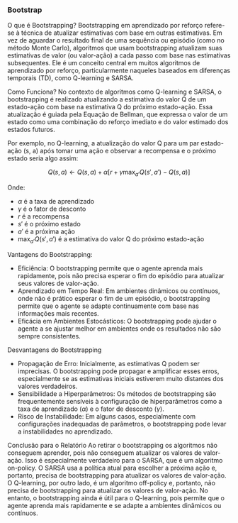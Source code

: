 ### Bootstrap

O que é Bootstrapping?
Bootstrapping em aprendizado por reforço refere-se à técnica de atualizar estimativas com base em outras estimativas. Em vez de aguardar o resultado final de uma sequência ou episódio (como no método Monte Carlo), algoritmos que usam bootstrapping atualizam suas estimativas de valor (ou valor-ação) a cada passo com base nas estimativas subsequentes. Ele é um conceito central em muitos algoritmos de aprendizado por reforço, particularmente naqueles baseados em diferenças temporais (TD), como Q-learning e SARSA.

Como Funciona?
No contexto de algoritmos como Q-learning e SARSA, o bootstrapping é realizado atualizando a estimativa do valor Q de um estado-ação com base na estimativa Q do próximo estado-ação. Essa atualização é guiada pela Equação de Bellman, que expressa o valor de um estado como uma combinação do reforço imediato e do valor estimado dos estados futuros.

Por exemplo, no Q-learning, a atualização do valor Q para um par estado-ação (s, a) após tomar uma ação e observar a recompensa e o próximo estado seria algo assim:

$$Q(s,a) \leftarrow Q(s,a) + \alpha[r + \gamma \max_{a'} Q(s',a') - Q(s,a)]$$

Onde:

- $\alpha$ é a taxa de aprendizado
- $\gamma$ é o fator de desconto
- $r$ é a recompensa
- $s'$ é o próximo estado
- $a'$ é a próxima ação
- $\max_{a'} Q(s',a')$ é a estimativa do valor Q do próximo estado-ação

Vantagens do Bootstrapping:
- Eficiência: O bootstrapping permite que o agente aprenda mais rapidamente, pois não precisa esperar o fim do episódio para atualizar seus valores de valor-ação.
- Aprendizado em Tempo Real: Em ambientes dinâmicos ou contínuos, onde não é prático esperar o fim de um episódio, o bootstrapping permite que o agente se adapte continuamente com base nas informações mais recentes.
- Eficácia em Ambientes Estocásticos: O bootstrapping pode ajudar o agente a se ajustar melhor em ambientes onde os resultados não são sempre consistentes.

Desvantagens do Bootstrapping
- Propagação de Erro: Inicialmente, as estimativas Q podem ser imprecisas. O bootstrapping pode propagar e amplificar esses erros, especialmente se as estimativas iniciais estiverem muito distantes dos valores verdadeiros.
- Sensibilidade a Hiperparâmetros: Os métodos de bootstrapping são frequentemente sensíveis à configuração de hiperparâmetros como a taxa de aprendizado $(\alpha)$ e o fator de desconto $(\gamma)$.
- Risco de Instabilidade: Em alguns casos, especialmente com configurações inadequadas de parâmetros, o bootstrapping pode levar a instabilidades no aprendizado.

Conclusão para o Relatório
Ao retirar o bootstrapping os algoritmos não conseguem aprender, pois não conseguem atualizar os valores de valor-ação. Isso é especialmente verdadeiro para o SARSA, que é um algoritmo on-policy. O SARSA usa a política atual para escolher a próxima ação e, portanto, precisa de bootstrapping para atualizar os valores de valor-ação. O Q-learning, por outro lado, é um algoritmo off-policy e, portanto, não precisa de bootstrapping para atualizar os valores de valor-ação. No entanto, o bootstrapping ainda é útil para o Q-learning, pois permite que o agente aprenda mais rapidamente e se adapte a ambientes dinâmicos ou contínuos.	